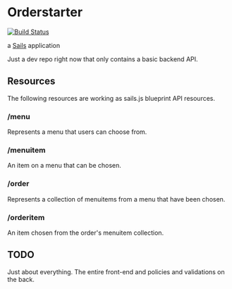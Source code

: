 # Orderstarter 
[![Build Status](https://travis-ci.org/ndavison/orderstarter.svg?branch=master)](https://travis-ci.org/ndavison/orderstarter)

a [Sails](http://sailsjs.org) application

Just a dev repo right now that only contains a basic backend API.

## Resources

The following resources are working as sails.js blueprint API resources.

### /menu

Represents a menu that users can choose from.

### /menuitem

An item on a menu that can be chosen.

### /order

Represents a collection of menuitems from a menu that have been chosen.

### /orderitem

An item chosen from the order's menuitem collection.

## TODO

Just about everything. The entire front-end and policies and validations on the back.
